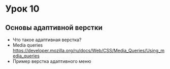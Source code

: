 # Урок 10
## Основы адаптивной верстки

- Что такое адаптивная верстка?
- Media queries https://developer.mozilla.org/ru/docs/Web/CSS/Media_Queries/Using_media_queries
- Пример верстка адаптивного меню
